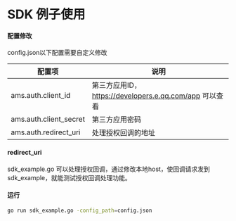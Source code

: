 # SDK 例子使用

#### 配置修改
config.json以下配置需要自定义修改

| 配置项                 | 说明                                                    |
| ---------------------- | ------------------------------------------------------- |
| ams.auth.client_id     | 第三方应用ID， https://developers.e.qq.com/app 可以查看 |
| ams.auth.client_secret | 第三方应用密码                                          |
| ams.auth.redirect_uri  | 处理授权回调的地址                                      |



#### redirect_uri

sdk_example.go 可以处理授权回调，通过修改本地host，使回调请求发到sdk_example，就能测试授权回调处理功能。



#### 运行

```bash
go run sdk_example.go -config_path=config.json
```
